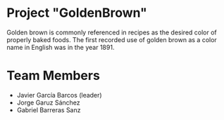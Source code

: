 

# Project "GoldenBrown"

Golden brown is commonly referenced in recipes as the desired color of properly baked foods. The first recorded use of golden brown as a color name in English was in the year 1891.

# Team Members

* Javier García Barcos (leader)
* Jorge Garuz Sánchez
* Gabriel Barreras Sanz
